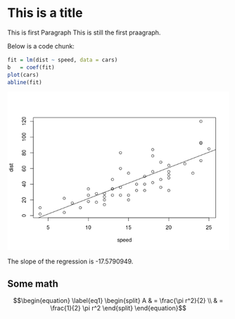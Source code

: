 
<!-- basic.md is generated from basic.Rmd. Please edit that file -->

# This is a title

This is first Paragraph This is still the first praagraph.

Below is a code chunk:

``` r
fit = lm(dist ~ speed, data = cars)
b   = coef(fit)
plot(cars)
abline(fit)
```

![](basic_files/figure-gfm/unnamed-chunk-2-1.png)<!-- -->

The slope of the regression is -17.5790949.

## Some math

$$\begin{equation} \label{eq1}
\begin{split}
A & = \frac{\pi r^2}{2} \\
  & = \frac{1}{2} \pi r^2
\end{split}
\end{equation}$$

